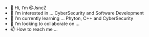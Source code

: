 - 👋 Hi, I’m @JsncZ
- 👀 I’m interested in ... CyberSecurity and Software Development
- 🌱 I’m currently learning ... Phyton, C++ and CyberSecurity 
- 💞️ I’m looking to collaborate on ...
- 📫 How to reach me ... 

<!---
JsncZ/JsncZ is a ✨ special ✨ repository because its `README.md` (this file) appears on your GitHub profile.
You can click the Preview link to take a look at your changes.
--->
